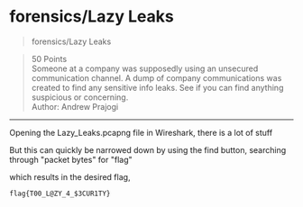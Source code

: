 # forensics/Lazy Leaks

>forensics/Lazy Leaks

>50 Points\
>Someone at a company was supposedly using an unsecured communication channel. A dump of company communications was created to find any sensitive info leaks. See if you can find anything suspicious or concerning.\
>Author: Andrew Prajogi


***

Opening the Lazy_Leaks.pcapng file in Wireshark, there is a lot of stuff

But this can quickly be narrowed down by using the find button, searching through "packet bytes" for "flag"

which results in the desired flag,
```
flag{T00_L@ZY_4_$3CUR1TY}
```
